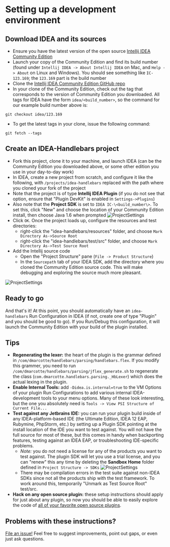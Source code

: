 # Setting up a development environment

## Download IDEA and its sources
* Ensure you have the latest version of the open source [Intellij IDEA Community Edition](http://www.jetbrains.com/idea/free_java_ide.html)
* Launch your copy of the Community Edition and find its build number (found under `Intellij IDEA -> About Intellij IDEA` on Mac, and `Help -> About` on Linux and Windows).  You should see something like `IC-123.169`; the `123.169` part is the build number
* Clone the [Intellij IDEA Community Edition GitHub repo](https://github.com/JetBrains/intellij-community)
* In your clone of the Community Edition, check out the tag that corresponds to the version of Community Edition you downloaded.  All tags for IDEA have the form `idea/<build_number>`, so the command for our example build number above is:

```
git checkout idea/123.169
```
* To get the latest tags in your clone, issue the following command:
```
git fetch --tags
```

## Create an IDEA-Handlebars project
* Fork this project, clone it to your machine, and launch IDEA (can be the Community Edition you downloaded above, or some other edition you use in your day-to-day work)
* In IDEA, create a new project from scratch, and configure it like the following, with `/projects/idea-handlebars` replaced with the path where you cloned your fork of the project
* Note that the project is of type **Intellij IDEA Plugin** (if you do not see that option, ensure that "Plugin DevKit" is enabled in `Settings->Plugins`)
* Also note that the **Project SDK** is set to `IDEA IC-\<build_number\>`.  To set this, click "New" and choose the location of your Community Edition install, then choose Java 1.6 when prompted
![ProjectSettings](markdown_images/project_setup.png)
* Click `OK`. Once the project loads up, configure the resources and test directories:
    * right-click the "idea-handlebars/resources" folder, and choose `Mark Directory As->Source Root`
    * right-click the "idea-handlebars/test/src" folder, and choose `Mark Directory As->Test Source Root`
* Add the Intellij source code
    * Open the "Project Structure" pane (`File -> Product Structure`)
    * In the `Sourcepath` tab of your IDEA SDK, add the directory where you cloned the Community Edition source code.  This will make debugging and exploring the source much more pleasant.

![ProjectSettings](markdown_images/sdk_setup_1.png)

## Ready to go
And that's it!  At this point, you should automatically have an `idea-handlebars` Run Configuration in IDEA (if not, create one of type "Plugin" and you should be good to go). If you Run/Debug this configuration, it will launch the Community Edition with your build of the plugin installed.

## Tips
* **Regenerating the lexer:** the heart of the plugin is the grammar defined in `/com/dmarcotte/handlebars/parsing/handlebars.flex`.  If you modify this grammer, you need to run `/com/dmarcotte/handlebars/parsing/jflex_generate.sh` to regenerate the class (`com.dmarcotte.handlebars.parsing._HbLexer`) which does the actual lexing in the plugin.
* **Enable Internal Tools:** add `-Didea.is.internal=true` to the VM Options of your plugin Run Configurations to add various internal IDEA-development tools to your menu options.  Many of these look interesting, but the one you absolutely need is `Tools -> View PSI Structure of Current File...`
* **Test against any Jetbrains IDE:** you can run your plugin build inside of any IDEA-platform-based IDE (the Ultimate Edition, IDEA 12 EAP, Rubymine, PhpStorm, etc.) by setting up a Plugin SDK pointing at the install location of the IDE you want to test against.  You will not have the full source for most of these, but this comes in handy when backporting features, testing against an IDEA EAP, or troubleshooting IDE-specific problems.
    * *Note:* you do not need a license for any of the products you want to test against.  The plugin SDK will let you use a trial license, and you can "renew" this any time by deleting the **Sandbox Home** folder defined in `Project Structure -> SDKs`
![ProjectSettings](markdown_images/sdk_setup_2.png)
    * There may be compilation errors in the test suite against non-IDEA SDKs since not all the products ship with the test framework.  To work around this, temporarily "Unmark as Test Source Root" test/src.
* **Hack on any open source plugin:** these setup instructions should apply for just about any plugin, so now you should be able to easily explore the code of [all of your favorite open source plugins](http://blogs.jetbrains.com/idea/2012/10/check-out-more-than-200-open-source-plugins/).

## Problems with these instructions?
[File an issue!](https://github.com/dmarcotte/idea-handlebars/issues?direction=desc&page=1&sort=created&state=open) Feel free to suggest improvements, point out gaps, or even just ask questions.
